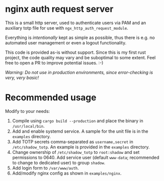 # nginx auth request server

This is a small http server, used to authenticate users via PAM and an auxiliary totp file for use with `ngx_http_auth_request_module`.

Everything is *intentionally* kept as simple as possible, thus there is e.g. no automated user management or even a logout functionality.

This code is provided as-is without support.
Since this is my first rust project, the code quality may vary and be suboptimal to some extent.
Feel free to open a PR to improve potential issues. :-)

*Warning: Do not use in production environments, since error-checking is very, very basic!*

# Recommended usage

Modify to your needs:

1. Compile using `cargo build --production` and place the binary in `/usr/local/bin`.
2. Add and enable systemd service. A sample for the unit file is in the `examples` directory.
3. Add TOTP secrets comma-separated as `username,secret` in `/etc/shadow_totp`. An example is provided in the `examples` directory.
4. Change ownership of `/etc/shadow_totp` to `root:shadow` and set permissions to 0640. Add service user (default `www-data`; recommended to change to dedicated user) to group `shadow`.
5. Add login form to `/var/www/auth`.
6. Add/modify nginx config as shown in `examples/nginx`.
